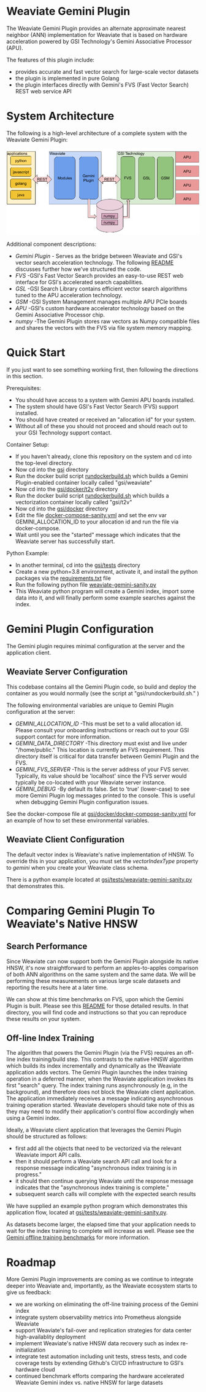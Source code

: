 
# Weaviate Gemini Plugin

The Weaviate Gemini Plugin provides an alternate approximate nearest neighbor (ANN) implementation for Weaviate that is based on hardware acceleration powered by GSI Technology's Gemini Associative Processor (APU).

The features of this plugin include:
* provides accurate and fast vector search for large-scale vector datasets 
* the plugin is implemented in pure Golang
* the plugin interfaces directly with Gemini's FVS (Fast Vector Search) REST web service API

# System Architecture

The following is a high-level architecture of a complete system with the Weaviate Gemini Plugin:

![alt text](./images/Gemini_Plugin2.png)

Additional component descriptions:
* *Gemini Plugin* - Serves as the bridge between Weaviate and GSI's vector search acceleration technology.  The following [README](./weaviate_gemini_plugin/README.md) discusses further how we've structured the code.
* *FVS*  -GSI's Fast Vector Search provides an easy-to-use REST web interface for GSI's accelerated search capabilities.
* *GSL*  -GSI Search Library contains efficient vector search algorithms tuned to the APU acceleration technology.
* *GSM*  -GSI System Management manages multiple APU PCIe boards
* *APU*  -GSI's custom hardware accelerator technology based on the Gemini Associative Processor chip.
* *numpy*  -The Gemini Plugin stores raw vectors as Numpy compatible files and shares the vectors with the FVS via file system memory mapping.

# Quick Start

If you just want to see something working first, then following the directions in this section.

Prerequisites:
* You should have access to a system with Gemini APU boards installed.
* The system should have GSI's Fast Vector Search (FVS) support installed.
* You should have created or received an "allocation id" for your system. 
* Without all of these you should not proceed and should reach out to your GSI Technology support contact.

Container Setup:
* If you haven't already, clone this repository on the system and cd into the top-level directory.
* Now cd into the [gsi](../gsi) directory
* Run the docker build script [rundockerbuild.sh](./rundockerbuild.sh) which builds a Gemini Plugin-enabled container locally called "gsi/weaviate"
* Now cd into the [gsi/docker/t2v](docker/t2v) directory
* Run the docker build script [rundockerbuild.sh](docker/t2v/rundockerbuild.sh) which builds a vectorization container locally called "gsi/t2v"
* Now cd into the [gsi/docker](./docker) directory
* Edit the file [docker-compose-sanity.yml](./docker/docker-compose-sanity.yml) and set the env var GEMINI_ALLOCATION_ID to your allocation id and run the file via docker-compose.
* Wait until you see the "started" message which indicates that the Weaviate server has successfully start.

Python Example:
* In another terminal, cd into the [gsi/tests](./tests) directory
* Create a new python=3.8 environment, activate it, and install the python packages via the [requirements.txt](./tests/requirements.txt) file
* Run the following python file [weaviate-gemini-sanity.py](./tests/weaviate-gemini-sanity.py)
* This Weaviate python program will create a Gemini index, import some data into it, and will finally perform some example searches against the index.

# Gemini Plugin Configuration

The Gemini plugin requires minimal configuration at the server and the application client. 

## Weaviate Server Configuration

This codebase contains all the Gemini Plugin code, so build and deploy the container as you would normally (see the script at "gsi/rundockerbuild.sh." )

The following environmental variables are unique to Gemini Plugin configuration at the server:
* *GEMINI_ALLOCATION_ID*  -This must be set to a valid allocation id.  Please consult your onboarding instructions or reach out to your GSI support contact for more information.
* *GEMINI_DATA_DIRECTORY* -This directory must exist and live under "/home/public."  This location is currently an FVS requirement.  This directory itself is critical for data transfer between Gemini Plugin and the FVS.
* *GEMINI_FVS_SERVER* -This is the server address of your FVS server.  Typically, its value should be 'localhost' since the FVS server would typically be co-located with your Weaviate server instance.
* *GEMINI_DEBUG* -By default its false.  Set to 'true' (lower-case) to see more Gemini Plugin log messages printed to the console.  This is useful when debugging Gemini Plugin configuration issues.

See the docker-compose file at [gsi/docker/docker-compose-sanity.yml](./docker/docker-compose-sanity.yml) for an example of how to set these environmental variables.

## Weaviate Client Configuration

The default vector index is Weaviate's native implementation of HNSW.  To override this in your application, you must set the *vectorIndexType* property to *gemini* when you create your Weaviate class schema.

There is a python example located at [gsi/tests/weaviate-gemini-sanity.py](./tests/weaviate-gemini-sanity.py) that demonstrates this.

# Comparing Gemini Plugin To Weaviate's Native HNSW

## Search Performance

Since Weaviate can now support both the Gemini Plugin alongside its native HNSW, it's now straightforward to perform an apples-to-apples comparison of both ANN algorithms on the same system and the same data.  We will be performing these measurements on various large scale datasets and reporting the results here at a later time.

We can show at this time benchmarks on FVS, upon which the Gemini Plugin is built.  Please see this [README](fvs/README.md) for those detailed results.  In that directory, you will find code and instructions so that you can reproduce these results on your system.

## Off-line Index Training

The algorithm that powers the Gemini Plugin (via the FVS) requires an off-line index training/build step.  This contrasts to the native HNSW algorithm which builds its index incrementally and dynamically as the Weaviate application adds vectors. The Gemini Plugin launches the index training operation in a deferred manner, when the Weaviate application invokes its first "search" query.  The index training runs asynchronously (e.g, in the background), and therefore does not block the Weaviate client application.  The application immediately receives a message indicating asynchronous training operation started.  Weaviate developers should take note of this as they may need to modify their application's control flow accordingly when using a Gemini index.

Ideally, a Weaviate client application that leverages the Gemini Plugin should be structured as follows:
* first add all the objects that need to be vectorized via the relevant Weaviate import API calls.
* then it should perform a Weaviate search API call and look for a response message indicating "asynchronous index training is in progress."
* it should then continue querying Weaviate until the response message indicates that the "asynchronous index training is complete."
* subsequent search calls will complete with the expected search results

We have supplied an example python program which demonstrates this application flow, located at [gsi/tests/weaviate-gemini-sanity.py](./tests/weaviate-gemini-sanity.py).

As datasets become larger, the elapsed time that your application needs to wait for the index training to complete will increase as well.  Please see the [Gemini offline training benchmarks](./fvs/README.md) for more information.

#  Roadmap

More Gemini Plugin improvements are coming as we continue to integrate deeper into Weaviate and, importantly, as the Weaviate ecosystem starts to give us feedback:

* we are working on eliminating the off-line training process of the Gemini index
* integrate system observability metrics into Prometheus alongside Weaviate
* support Weaviate's fail-over and replication strategies for data center high-availablity deployment
* implement Weaviate's native HNSW data recovery such as index re-initialization
* integrate test automation including unit tests, stress tests, and code coverage tests by extending Github's CI/CD infrastructure to GSI's hardware cloud
* continued benchmark efforts comparing the hardware accelerated Weaviate Gemini index vs. native HNSW for large datasets
